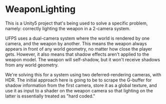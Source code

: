 # WeaponLighting

This is a Unity5 project that's being used to solve a specific problem, namely: correctly lighting the weapon in a 2-camera system.

UFPS uses a dual-camera system where the world is rendered by one camera, and the weapon by another. This means the weapon always appears in front of any world geometry, no matter how close the player gets. However, it also means that shadow effects aren't applied to the weapon model. The weapon will self-shadow, but it won't receive shadows from any world geometry.

We're solving this for a system using two deferred-rendering cameras, with HDR. The initial approach here is going to be to scrape the G-buffer for shadow information from the first camera, store it as a global texture, and use it as input to a shader on the weapon camera so that lighting on the latter is essentially treated as "hard coded."
